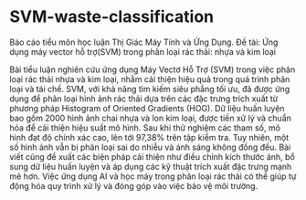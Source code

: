 # SVM-waste-classification
Báo cáo tiểu môn học luận Thị Giác Máy Tính và Ứng Dụng.
Đề tài: Ứng dụng máy vector hỗ trợ(SVM) trong phân loại rác thải: nhựa và kim loại
 
   Bài tiểu luận nghiên cứu ứng dụng Máy Vectơ Hỗ Trợ (SVM) trong việc phân
loại rác thải nhựa và kim loại, nhằm cải thiện hiệu quả trong quá trình phân loại
và tái chế. SVM, với khả năng tìm kiếm siêu phẳng tối ưu, đã được ứng dụng để
phân loại hình ảnh rác thải dựa trên các đặc trưng trích xuất từ phương pháp
Histogram of Oriented Gradients (HOG). Dữ liệu huấn luyện bao gồm 2000
hình ảnh chai nhựa và lon kim loại, được tiền xử lý và chuẩn hóa để cải thiện
hiệu suất mô hình. Sau khi thử nghiệm các tham số, mô hình đạt độ chính xác
cao, lên tới 97,38% trên tập kiểm tra. Tuy nhiên, một số hình ảnh vẫn bị phân
loại sai do nhiễu và ánh sáng không đồng đều. Bài viết cũng đề xuất các biện
pháp cải thiện như điều chỉnh kích thước ảnh, bổ sung dữ liệu huấn luyện và áp
dụng các kỹ thuật trích xuất đặc trưng mạnh mẽ hơn. Việc ứng dụng AI và học
máy trong phân loại rác thải có thể giúp tự động hóa quy trình xử lý và đóng
góp vào việc bảo vệ môi trường.

